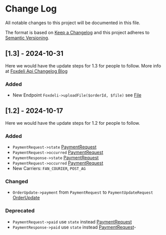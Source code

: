 
# Change Log
All notable changes to this project will be documented in this file.

The format is based on [Keep a Changelog](http://keepachangelog.com/)
and this project adheres to [Semantic Versioning](http://semver.org/).

## [1.3] - 2024-10-31
Here we would have the update steps for 1.3 for people to follow.
More info at [Foxdeli Api Changelog Blog](https://api.foxdeli.com/changelog/addorderfiles)

### Added

- New Endpoint `Foxdeli->uploadFile($orderId, $file)` see [File]([docs/Model/PaymentRequest.md](https://api.foxdeli.com/changelog/addorderfiles))

## [1.2] - 2024-10-17
Here we would have the update steps for 1.2 for people to follow.

### Added

- `PaymentRequest->state` [PaymentRequest](docs/Model/PaymentRequest.md)
- `PaymentRequest->occurred` [PaymentRequest](docs/Model/PaymentRequest.md)
- `PaymentResponse->state` [PaymentRequest](docs/Model/PaymentResponse.md)
- `PaymentRequest->occurred` [PaymentRequest](docs/Model/PaymentResponse.md)
- New Carriers: `FAN_COURIER`, `POST_AG`

### Changed

- `OrderUpdate->payment` from `PaymentRequest` to `PaymentUpdateRequest` [OrderUpdate](docs/Model/OrderUpdate.md)

### Deprecated

- `PaymentRequest->paid` use `state` instead [PaymentRequest](docs/Model/PaymentRequest.md)
- `PaymentResponse->paid` use `state` instead [PaymentRequest](docs/Model/PaymentResponse.md)-
